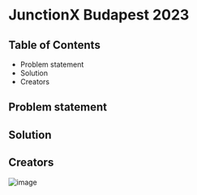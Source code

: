 # JunctionX Budapest 2023

## Table of Contents
- Problem statement
- Solution
- Creators

## Problem statement
## Solution
## Creators

![image](https://github.com/mielverkerken/JunctionXBudapest2023/assets/38581837/e4811ff8-3b26-4adb-8464-2516043a17ff)
